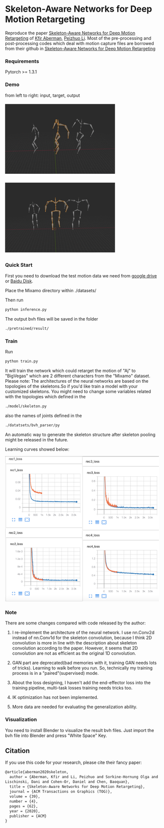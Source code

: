 # Skeleton-Aware Networks for Deep Motion Retargeting
Reproduce the paper [Skeleton-Aware Networks for Deep Motion Retargeting](https://arxiv.org/abs/2005.05732) of [Kfir Aberman](https://kfiraberman.github.io), [Peizhuo Li](https://peizhuoli.github.io/).
Most of the pre-processing and post-processing codes which deal with motion capture files are borrowed from their github
in [Skeleton-Aware Networks for Deep Motion Retargeting](https://deepmotionediting.github.io/retargeting) 

### Requirements
Pytorch >= 1.3.1

### Demo
from left to right: input, target, output

![image](./images/base_ball.gif)

![image](./images/dancing_running_man.gif)


### Quick Start
First you need to download the test motion data we need from [google drive](https://docs.google.com/uc?export=download&id=1_849LvuT3WBEHktBT97P2oMBzeJz7-UP) or
[Baidu Disk](https://pan.baidu.com/s/1z1cQiqLUgjfxlWoajIPr0g).

Place the Mixamo directory within ./datasets/

Then run
```bash
python inference.py
```

The output bvh files will be saved in the folder
```bash
./pretrained/result/
```

### Train
Run
```bash
python train.py
```
It will train the network which could retarget the motion of "Aj" to "BigVegas" which are 2 different
characters from the "Mixamo" dataset.
Please note: The architectures of the neural networks are based on the topologies of the skeletons.So if you'd like train a model with
your customized skeletons. You might need to change some variables related with the topologies which
defined in the
```bash
./model/skeleton.py
``` 
also the names of joints defined in the
```bash
./datatsets/bvh_parser/py
```
An automatic way to generate the skeleton structure after skeleton pooling might be released in the future.

Learning curves showed below:

![Loss Curve](./images/loss_curve.png)

### Note
There are some changes compared with code released by the author:
1. I re-implement the architecture of the neural network. I use nn.Conv2d instead of
nn.Conv1d for the skeleton convolution, because I think 2D convolution is more in line with the description about skeleton
convolution according to the paper. However, it seems that 2D convolution are not as efficient as the original 1D convolution.

2. GAN part are deprecated(bad memories with it, training GAN needs lots of tricks). Learning to walk before you run.
So, technically my training process is in a "paired"(supervised) mode.

3. About the loss designing, I haven't add the end-effector loss into the training pipeline, multi-task losses training needs
tricks too.

3. IK optimization has not been implemented.

4. More data are needed for evaluating the generalization ability. 

### Visualization
You need to install Blender to visualize the result bvh files.
Just import the bvh file into Blender and press "White Space" Key.

## Citation
If you use this code for your research, please cite their fancy paper:
```
@article{aberman2020skeleton,
  author = {Aberman, Kfir and Li, Peizhuo and Sorkine-Hornung Olga and Lischinski, Dani and Cohen-Or, Daniel and Chen, Baoquan},
  title = {Skeleton-Aware Networks for Deep Motion Retargeting},
  journal = {ACM Transactions on Graphics (TOG)},
  volume = {39},
  number = {4},
  pages = {62},
  year = {2020},
  publisher = {ACM}
}
```
